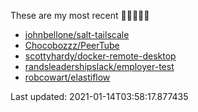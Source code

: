 These are my most recent 🌟🌟🌟🌟🌟

* [johnbellone/salt-tailscale](https://github.com/johnbellone/salt-tailscale)
* [Chocobozzz/PeerTube](https://github.com/Chocobozzz/PeerTube)
* [scottyhardy/docker-remote-desktop](https://github.com/scottyhardy/docker-remote-desktop)
* [randsleadershipslack/employer-test](https://github.com/randsleadershipslack/employer-test)
* [robcowart/elastiflow](https://github.com/robcowart/elastiflow)

Last updated: 2021-01-14T03:58:17.877435
